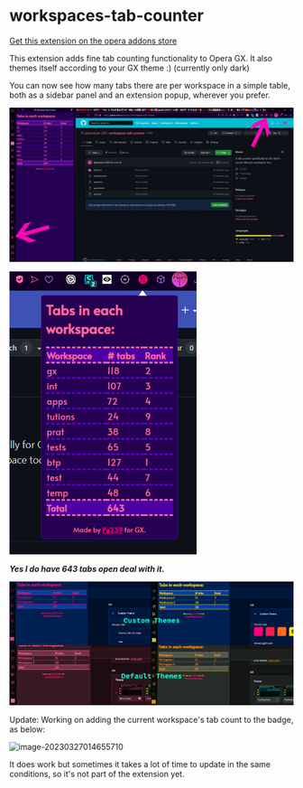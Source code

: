 # workspaces-tab-counter

[Get this extension on the opera addons store](https://addons.opera.com/en/extensions/details/workspace-tab-counter/)

This extension adds fine tab counting functionality to Opera GX. It also themes itself according to your GX theme :) (currently only dark)

You can now see how many tabs there are per workspace in a simple table, both as a sidebar panel and an extension popup, wherever you prefer.

![sidebar pinned](pinned.png)

![popup](popup.png)

***Yes I do have 643 tabs open deal with it.***

![themes](themespreview.png)



Update: Working on adding the current workspace's tab count to the badge, as below:

![image-20230327014655710](https://i.ibb.co/0GPct6N/image-20230327014655710.png)

It does work but sometimes it takes a lot of time to update in the same conditions, so it's not part of the extension yet.

